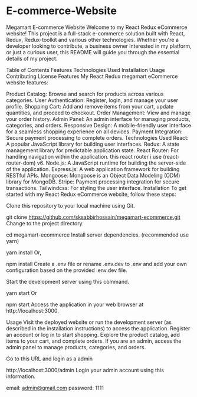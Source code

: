 # E-commerce-Website
Megamart E-commerce Website
Welcome to my React Redux eCommerce website! This project is a full-stack e-commerce solution built with React, Redux, Redux-toolkit and various other technologies. Whether you're a developer looking to contribute, a business owner interested in my platform, or just a curious user, this README will guide you through the essential details of my project.



Table of Contents
Features
Technologies Used
Installation
Usage
Contributing
License
Features
My React Redux megamart eCommerce website features:

Product Catalog: Browse and search for products across various categories.
User Authentication: Register, login, and manage your user profile.
Shopping Cart: Add and remove items from your cart, update quantities, and proceed to checkout.
Order Management: View and manage your order history.
Admin Panel: An admin interface for managing products, categories, and orders.
Responsive Design: A mobile-friendly user interface for a seamless shopping experience on all devices.
Payment Integration: Secure payment processing to complete orders.
Technologies Used
React: A popular JavaScript library for building user interfaces.
Redux: A state management library for predictable application state.
React Router: For handling navigation within the application. this react router i use (react-router-dom) v6.
Node.js: A JavaScript runtime for building the server-side of the application.
Express.js: A web application framework for building RESTful APIs.
Mongoose: Mongoose is an Object Data Modeling (ODM) library for MongoDB.
Stripe: Payment processing integration for secure transactions.
Tailwindcss: For styling the user interface.
Installation
To get started with my React Redux eCommerce website, follow these steps:

Clone this repository to your local machine using Git.

git clone https://github.com/sksabbirhossain/megamart-ecommerce.git
Change to the project directory.

cd megamart-ecommerce
Install server dependencies. (recommended use yarn)

yarn install
Or,

npm install
Create a .env file or rename .env.dev to .env and add your own configuration based on the provided .env.dev file.

Start the development server using this command.

yarn start
Or

npm start
Access the application in your web browser at http://localhost:3000.

Usage
Visit the deployed website or run the development server (as described in the installation instructions) to access the application.
Register an account or log in to start shopping.
Explore the product catalog, add items to your cart, and complete orders.
If you are an admin, access the admin panel to manage products, categories, and orders.

Go to this URL and login as a admin

http://localhost:3000/admin
Login your admin account using this information.

email: admin@gmail.com
password: 1111
